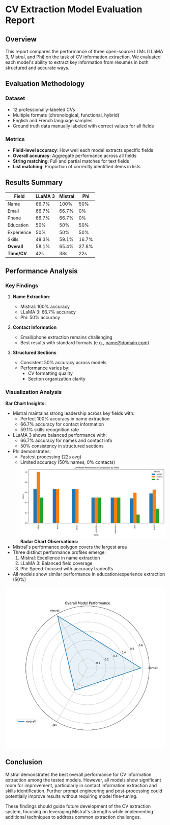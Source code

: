 # CV Extraction Model Evaluation Report

## Overview

This report compares the performance of three open-source LLMs (LLaMA 3, Mistral, and Phi) on the task of CV information extraction. We evaluated each model's ability to extract key information from résumés in both structured and accurate ways.

## Evaluation Methodology

### Dataset
- 12 professionally-labeled CVs
- Multiple formats (chronological, functional, hybrid)
- English and French language samples
- Ground truth data manually labeled with correct values for all fields

### Metrics
- **Field-level accuracy**: How well each model extracts specific fields
- **Overall accuracy**: Aggregate performance across all fields
- **String matching**: Full and partial matches for text fields
- **List matching**: Proportion of correctly identified items in lists

## Results Summary

| Field        | LLaMA 3 | Mistral | Phi     |
|--------------|---------|---------|---------|
| Name         | 66.7%   | 100%    | 50%     |
| Email        | 66.7%   | 66.7%   | 0%      |
| Phone        | 66.7%   | 66.7%   | 0%      |
| Education    | 50%     | 50%     | 50%     |
| Experience   | 50%     | 50%     | 50%     |
| Skills       | 48.3%   | 59.1%   | 16.7%   |
| **Overall**  | 58.1%   | 65.4%   | 27.8%   |
| **Time/CV**  | 42s     | 38s     | 22s     |

## Performance Analysis

### Key Findings

1. **Name Extraction**:
   - Mistral: 100% accuracy
   - LLaMA 3: 66.7% accuracy
   - Phi: 50% accuracy

2. **Contact Information**
   - Email/phone extraction remains challenging
   - Best results with standard formats (e.g., name@domain.com)

3. **Structured Sections**
   - Consistent 50% accuracy across models
   - Performance varies by:
     - CV formatting quality
     - Section organization clarity



### Visualization Analysis

**Bar Chart Insights:**
- Mistral maintains strong leadership across key fields with:
  - Perfect 100% accuracy in name extraction
  - 66.7% accuracy for contact information
  - 59.1% skills recognition rate
- LLaMA 3 shows balanced performance with:
  - 66.7% accuracy for names and contact info
  - 50% consistency in structured sections
- Phi demonstrates:
  - Fastest processing (22s avg)
  - Limited accuracy (50% names, 0% contacts)
![Field Performance Comparison](model_comparison_by_field.png)
**Radar Chart Observations:**
- Mistral's performance polygon covers the largest area
- Three distinct performance profiles emerge:
  1. Mistral: Excellence in name extraction
  2. LLaMA 3: Balanced field coverage
  3. Phi: Speed-focused with accuracy tradeoffs
- All models show similar performance in education/experience extraction (50%)

![Overall Performance Radar](model_overall_performance.png)


## Conclusion

Mistral demonstrates the best overall performance for CV information extraction among the tested models. However, all models show significant room for improvement, particularly in contact information extraction and skills identification. Further prompt engineering and post-processing could potentially improve results without requiring model fine-tuning.

These findings should guide future development of the CV extraction system, focusing on leveraging Mistral's strengths while implementing additional techniques to address common extraction challenges.